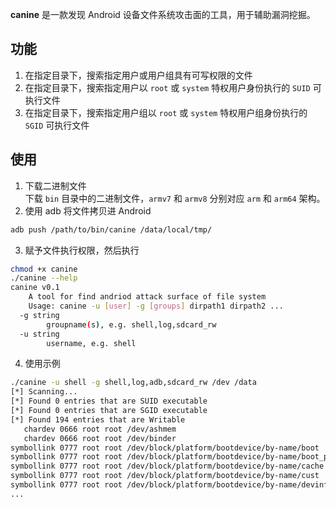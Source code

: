 **canine** 是一款发现 Android 设备文件系统攻击面的工具，用于辅助漏洞挖掘。

## 功能
1. 在指定目录下，搜索指定用户或用户组具有可写权限的文件
2. 在指定目录下，搜索指定用户以 `root` 或 `system` 特权用户身份执行的 `SUID` 可执行文件 
3. 在指定目录下，搜索指定用户组以 `root` 或 `system` 特权用户组身份执行的 `SGID` 可执行文件 

## 使用
1. 下载二进制文件  
下载 `bin` 目录中的二进制文件，`armv7` 和 `armv8` 分别对应 `arm` 和 `arm64` 架构。
2. 使用 adb 将文件拷贝进 Android
``` bash
adb push /path/to/bin/canine /data/local/tmp/
```
3. 赋予文件执行权限，然后执行
``` bash
chmod +x canine
./canine --help                                    
canine v0.1
	A tool for find andriod attack surface of file system
	Usage: canine -u [user] -g [groups] dirpath1 dirpath2 ...
  -g string
    	groupname(s), e.g. shell,log,sdcard_rw
  -u string
    	username, e.g. shell
```
4. 使用示例
``` bash
./canine -u shell -g shell,log,adb,sdcard_rw /dev /data
[*] Scanning...
[*] Found 0 entries that are SUID executable
[*] Found 0 entries that are SGID executable
[*] Found 194 entries that are Writable
   chardev 0666 root root /dev/ashmem
   chardev 0666 root root /dev/binder
symbollink 0777 root root /dev/block/platform/bootdevice/by-name/boot
symbollink 0777 root root /dev/block/platform/bootdevice/by-name/boot_para
symbollink 0777 root root /dev/block/platform/bootdevice/by-name/cache
symbollink 0777 root root /dev/block/platform/bootdevice/by-name/cust
symbollink 0777 root root /dev/block/platform/bootdevice/by-name/devinfo
...
```